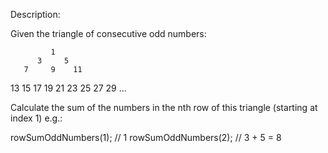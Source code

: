 Description:

Given the triangle of consecutive odd numbers:

             1
          3     5
       7     9    11
   13    15    17    19
21    23    25    27    29
...

Calculate the sum of the numbers in the nth row of this triangle (starting at index 1) e.g.:

rowSumOddNumbers(1); // 1
rowSumOddNumbers(2); // 3 + 5 = 8
